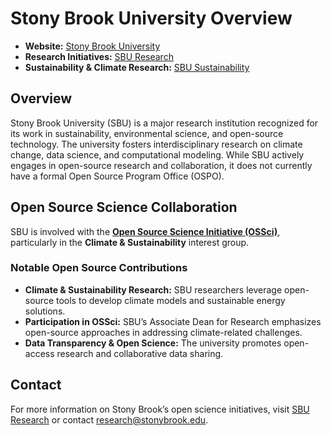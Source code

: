 # Stony Brook University Overview

- **Website:** [Stony Brook University](https://www.stonybrook.edu/)
- **Research Initiatives:** [SBU Research](https://www.stonybrook.edu/commcms/research/)
- **Sustainability & Climate Research:** [SBU Sustainability](https://www.stonybrook.edu/commcms/sustainability/)

## Overview  

Stony Brook University (SBU) is a major research institution recognized for its work in sustainability, environmental science, and open-source technology. The university fosters interdisciplinary research on climate change, data science, and computational modeling. While SBU actively engages in open-source research and collaboration, it does not currently have a formal Open Source Program Office (OSPO).

## Open Source Science Collaboration  

SBU is involved with the **[Open Source Science Initiative (OSSci)](https://github.com/sustainers/academic-map/blob/main/organizations/OSSci.md)**, particularly in the **Climate & Sustainability** interest group.

### Notable Open Source Contributions  

- **Climate & Sustainability Research:** SBU researchers leverage open-source tools to develop climate models and sustainable energy solutions.
- **Participation in OSSci:** SBU’s Associate Dean for Research emphasizes open-source approaches in addressing climate-related challenges.
- **Data Transparency & Open Science:** The university promotes open-access research and collaborative data sharing.

## Contact  

For more information on Stony Brook’s open science initiatives, visit [SBU Research](https://www.stonybrook.edu/commcms/research/) or contact [research@stonybrook.edu](mailto:research@stonybrook.edu).
